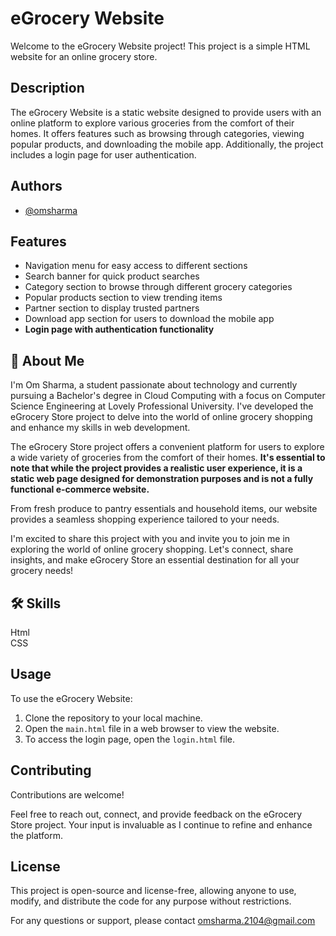 
# eGrocery Website

Welcome to the eGrocery Website project! This project is a simple HTML website for an online grocery store.


## Description
The eGrocery Website is a static website designed to provide users with an online platform to explore various groceries from the comfort of their homes. It offers features such as browsing through categories, viewing popular products, and downloading the mobile app. Additionally, the project includes a login page for user authentication.
## Authors

- [@omsharma](https://www.github.com/omsharma-004)


## Features

- Navigation menu for easy access to different sections
- Search banner for quick product searches
- Category section to browse through different grocery categories
- Popular products section to view trending items
- Partner section to display trusted partners
- Download app section for users to download the mobile app
- **Login page with authentication functionality**


## 🚀 About Me

I'm Om Sharma, a student passionate about technology and currently pursuing a Bachelor's degree in Cloud Computing with a focus on Computer Science Engineering at Lovely Professional University. I've developed the eGrocery Store project to delve into the world of online grocery shopping and enhance my skills in web development.

The eGrocery Store project offers a convenient platform for users to explore a wide variety of groceries from the comfort of their homes. **It's essential to note that while the project provides a realistic user experience, it is a static web page designed for demonstration purposes and is not a fully functional e-commerce website.**

From fresh produce to pantry essentials and household items, our website provides a seamless shopping experience tailored to your needs.

I'm excited to share this project with you and invite you to join me in exploring the world of online grocery shopping. Let's connect, share insights, and make eGrocery Store an essential destination for all your grocery needs!


## 🛠 Skills
Html\
CSS


## Usage
To use the eGrocery Website:

1. Clone the repository to your local machine.
2. Open the `main.html` file in a web browser to view the website.
3. To access the login page, open the `login.html` file.
## Contributing

Contributions are welcome! 

Feel free to reach out, connect, and provide feedback on the eGrocery Store project. Your input is invaluable as I continue to refine and enhance the platform.


## License

This project is open-source and license-free, allowing anyone to use, modify, and distribute the code for any purpose without restrictions.


For any questions or support, please contact omsharma.2104@gmail.com

